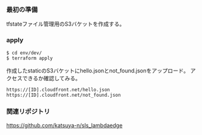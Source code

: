 ### 最初の準備

tfstateファイル管理用のS3バケットを作成する。

### apply

```bash
$ cd env/dev/
$ terraform apply
```

作成したstaticのS3バケットにhello.jsonとnot_found.jsonをアップロード。
アクセスできるか確認してみる。

```
https://[ID].cloudfront.net/hello.json
https://[ID].cloudfront.net/not_found.json
```

### 関連リポジトリ

https://github.com/katsuya-n/sls_lambdaedge
